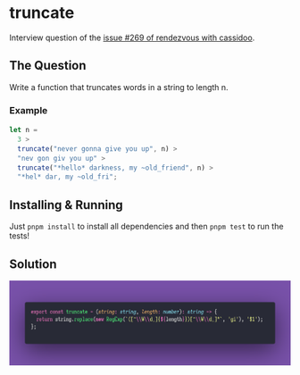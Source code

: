# truncate

Interview question of the [issue #269 of rendezvous with cassidoo](https://buttondown.email/cassidoo/archive/instant-gratification-takes-too-long-carrie-fisher/).

## The Question

Write a function that truncates words in a string to length n.

### Example

```js
let n =
  3 >
  truncate("never gonna give you up", n) >
  "nev gon giv you up" >
  truncate("*hello* darkness, my ~old_friend", n) >
  "*hel* dar, my ~old_fri";
```

## Installing & Running

Just `pnpm install` to install all dependencies and then `pnpm test` to run the tests!

## Solution

![Code Polaroid](./code.png)

